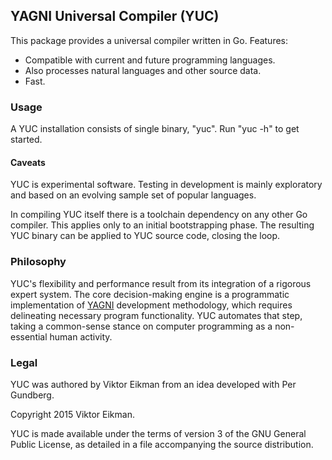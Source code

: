 ## YAGNI Universal Compiler (YUC)

This package provides a universal compiler written in Go. Features:

* Compatible with current and future programming languages.
* Also processes natural languages and other source data.
* Fast.

### Usage

A YUC installation consists of single binary, "yuc". Run "yuc -h" to get started.

#### Caveats

YUC is experimental software. Testing in development is mainly exploratory and based on an evolving sample set of popular languages.

In compiling YUC itself there is a toolchain dependency on any other Go compiler. This applies only to an initial bootstrapping phase. The resulting YUC binary can be applied to YUC source code, closing the loop.

### Philosophy

YUC's flexibility and performance result from its integration of a rigorous expert system. The core decision-making engine is a programmatic implementation of [YAGNI](http://en.wikipedia.org/wiki/You_aren't_gonna_need_it) development methodology, which requires delineating necessary program functionality. YUC automates that step, taking a common-sense stance on computer programming as a non-essential human activity.

### Legal

YUC was authored by Viktor Eikman from an idea developed with Per Gundberg.

Copyright 2015 Viktor Eikman.

YUC is made available under the terms of version 3 of the GNU General Public License, as detailed in a file accompanying the source distribution.

